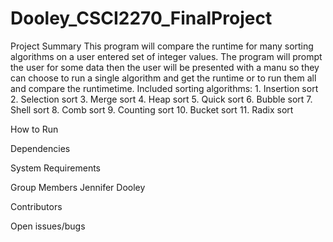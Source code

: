 # Dooley_CSCI2270_FinalProject

Project Summary
	This program will compare the runtime for many sorting algorithms on a user entered set of integer values. The program will prompt the user for some data then the user will be presented with a manu so they can choose to run a single algorithm and get the runtime or to run them all and compare the runtimetime. Included sorting algorithms:
		1. Insertion sort
		2. Selection sort
		3. Merge sort
		4. Heap sort
		5. Quick sort
		6. Bubble sort
		7. Shell sort
		8. Comb sort
		9. Counting sort
		10. Bucket sort
		11. Radix sort
		
How to Run

Dependencies

System Requirements

Group Members
	Jennifer Dooley

Contributors

Open issues/bugs

